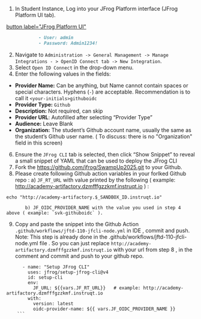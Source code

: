 1. In Student Instance,
Log into your JFrog Platform interface (JFrog Platform UI tab).

[button label="JFrog Platform UI"](tab-0)

```md
			- User: admin
			- Password: Admin1234!
```
2. Navigate to `Administration -> General Management -> Manage Integrations - > OpenID Connect tab -> New Integration`.
3. Select `Open ID Connect` in the drop-down menu.
4. Enter the following values in the fields:
* **Provider Name:** Can be anything, but Name cannot contain spaces or special characters.  Hyphens (`-`) are acceptable.  Recommendation is to call it `<your-initials>githuboidc`
* **Provider Type:** `Github`
* **Description:** Not required, can skip
* **Provider URL**: Autofilled after selecting “Provider Type”
* **Audience:** Leave Blank
* **Organization:** The student’s Github account name, usually the same as the student’s Github user name. ( To discuss: there is no "Organization" field in this screen)
6. Ensure the `JFrog CLI` tab is selected, then click “Show Snippet” to reveal a small snippet of YAML that can be used to deploy the JFrog CLI
7. Fork the https://github.com/jfrog/SwampUp2025.git to your Github.
8. Please create following Github action variables in your  forlked Github repo :
           a) `JF_RT_URL` with value   printed by the following ( example: http://academy-artifactory.dzmfffgzzkmf.instruqt.io ) :
```
echo "http://academy-artifactory.$_SANDBOX_ID.instruqt.io"
```
           b) JF_OIDC_PROVIDER_NAME with the value you used in step 4 above ( example: `svk-githuboidc` ).
9. Copy and paste the snippet into the Github Action `.github/workflows/jftd-110-jfcli-node.yml` in IDE , commit and push.
Note:  This step is already done in the .github/workflows/jftd-110-jfcli-node.yml file  .
So you can  just  replace `http://academy-artifactory.dzmfffgzzkmf.instruqt.io` with your url
from step 8 , in the comment and commit and push to your github repo.
```
      - name: "Setup JFrog CLI"
        uses: jfrog/setup-jfrog-cli@v4
        id: setup-cli
        env:
          JF_URL: ${{vars.JF_RT_URL}}   # example: http://academy-artifactory.dzmfffgzzkmf.instruqt.io
        with:
          version: latest
          oidc-provider-name: ${{ vars.JF_OIDC_PROVIDER_NAME }}
	```